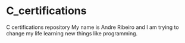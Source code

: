 # C_certifications
C certifications repository
My name is Andre Ribeiro and I am trying to change my life learning new things like programming.
